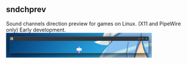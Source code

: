 ## sndchprev
Sound channels direction preview for games on Linux. (X11 and PipeWire only)
Early development.
<br>
<img src='https://github.com/kotleni/sndchprev-linux/blob/dev/assets/preview.png?raw=true' width=400>